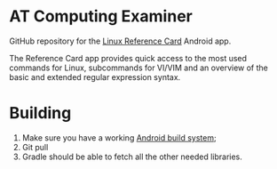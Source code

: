 # AT Computing Examiner

GitHub repository for the [Linux Reference Card][1] Android app.

The Reference Card app provides quick access to the most used commands for Linux, subcommands for VI/VIM and an overview of the basic and extended regular expression syntax.

# Building

1. Make sure you have a working [Android build system](http://developer.android.com/sdk/installing/studio-build.html);
2. Git pull
3. Gradle should be able to fetch all the other needed libraries.

[1]: https://play.google.com/store/apps/details?id=nl.atcomputing.refcard
